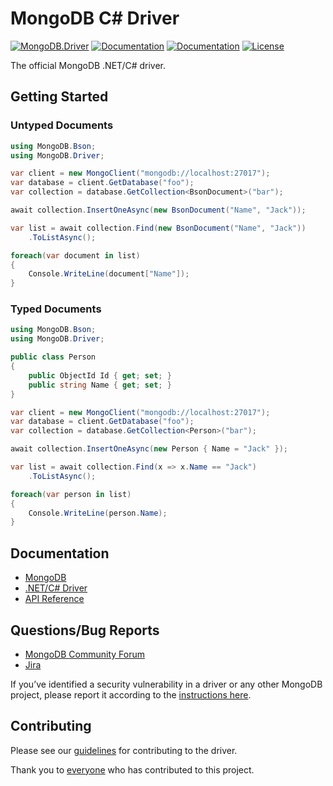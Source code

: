 ﻿MongoDB C# Driver
=================

[![MongoDB.Driver](https://img.shields.io/nuget/v/MongoDB.Driver.svg)](https://www.nuget.org/packages/MongoDB.Driver/)
[![Documentation](https://img.shields.io/badge/docs-docfx-blue.svg)](https://mongodb.github.io/mongo-csharp-driver/3.4.0/api/index.html)
[![Documentation](https://img.shields.io/badge/docs-mongo-green.svg)](https://www.mongodb.com/docs/drivers/csharp/current/)
[![License](https://img.shields.io/badge/license-Apache%202.0-blue.svg)](https://github.com/mongodb/mongo-csharp-driver/blob/main/LICENSE.md)

The official MongoDB .NET/C# driver.

Getting Started
---------------

### Untyped Documents
```C#
using MongoDB.Bson;
using MongoDB.Driver;
```

```C#
var client = new MongoClient("mongodb://localhost:27017");
var database = client.GetDatabase("foo");
var collection = database.GetCollection<BsonDocument>("bar");

await collection.InsertOneAsync(new BsonDocument("Name", "Jack"));

var list = await collection.Find(new BsonDocument("Name", "Jack"))
    .ToListAsync();

foreach(var document in list)
{
    Console.WriteLine(document["Name"]);
}
```

### Typed Documents

```C#
using MongoDB.Bson;
using MongoDB.Driver;
```

```C#
public class Person
{
    public ObjectId Id { get; set; }
    public string Name { get; set; }
}
```

```C#
var client = new MongoClient("mongodb://localhost:27017");
var database = client.GetDatabase("foo");
var collection = database.GetCollection<Person>("bar");

await collection.InsertOneAsync(new Person { Name = "Jack" });

var list = await collection.Find(x => x.Name == "Jack")
    .ToListAsync();

foreach(var person in list)
{
    Console.WriteLine(person.Name);
}
```

Documentation
-------------
* [MongoDB](https://www.mongodb.com/docs)
* [.NET/C# Driver](https://www.mongodb.com/docs/drivers/csharp/current/)
* [API Reference](https://mongodb.github.io/mongo-csharp-driver/3.4.0/api/index.html)

Questions/Bug Reports
---------------------
* [MongoDB Community Forum](https://www.mongodb.com/community/forums/tags/c/data/drivers-odms/7/dot-net)
* [Jira](https://jira.mongodb.org/browse/CSHARP)

If you’ve identified a security vulnerability in a driver or any other MongoDB project, please report it according to the [instructions here](https://www.mongodb.com/docs/manual/tutorial/create-a-vulnerability-report).

Contributing
------------

Please see our [guidelines](CONTRIBUTING.md) for contributing to the driver.

Thank you to [everyone](https://github.com/mongodb/mongo-csharp-driver/graphs/contributors) who has contributed to this project.
